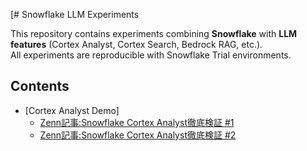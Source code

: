 [# Snowflake LLM Experiments

This repository contains experiments combining **Snowflake** with **LLM features** (Cortex Analyst, Cortex Search, Bedrock RAG, etc.).  
All experiments are reproducible with Snowflake Trial environments.

## Contents
- [Cortex Analyst Demo]
  - [Zenn記事:Snowflake Cortex Analyst徹底検証 #1](https://zenn.dev/nttdata_tech/articles/b7e27f17e348a7)
  - [Zenn記事:Snowflake Cortex Analyst徹底検証 #2](hhttps://zenn.dev/nttdata_tech/articles/305a605eac9f61)
